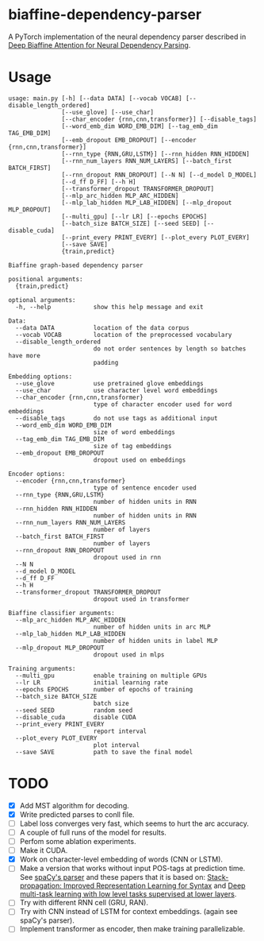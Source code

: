 # biaffine-dependency-parser

A PyTorch implementation of the neural dependency parser described in [Deep Biaffine Attention for Neural Dependency Parsing](https://arxiv.org/abs/1611.01734).

# Usage
```
usage: main.py [-h] [--data DATA] [--vocab VOCAB] [--disable_length_ordered]
               [--use_glove] [--use_char]
               [--char_encoder {rnn,cnn,transformer}] [--disable_tags]
               [--word_emb_dim WORD_EMB_DIM] [--tag_emb_dim TAG_EMB_DIM]
               [--emb_dropout EMB_DROPOUT] [--encoder {rnn,cnn,transformer}]
               [--rnn_type {RNN,GRU,LSTM}] [--rnn_hidden RNN_HIDDEN]
               [--rnn_num_layers RNN_NUM_LAYERS] [--batch_first BATCH_FIRST]
               [--rnn_dropout RNN_DROPOUT] [--N N] [--d_model D_MODEL]
               [--d_ff D_FF] [--h H]
               [--transformer_dropout TRANSFORMER_DROPOUT]
               [--mlp_arc_hidden MLP_ARC_HIDDEN]
               [--mlp_lab_hidden MLP_LAB_HIDDEN] [--mlp_dropout MLP_DROPOUT]
               [--multi_gpu] [--lr LR] [--epochs EPOCHS]
               [--batch_size BATCH_SIZE] [--seed SEED] [--disable_cuda]
               [--print_every PRINT_EVERY] [--plot_every PLOT_EVERY]
               [--save SAVE]
               {train,predict}

Biaffine graph-based dependency parser

positional arguments:
  {train,predict}

optional arguments:
  -h, --help            show this help message and exit

Data:
  --data DATA           location of the data corpus
  --vocab VOCAB         location of the preprocessed vocabulary
  --disable_length_ordered
                        do not order sentences by length so batches have more
                        padding

Embedding options:
  --use_glove           use pretrained glove embeddings
  --use_char            use character level word embeddings
  --char_encoder {rnn,cnn,transformer}
                        type of character encoder used for word embeddings
  --disable_tags        do not use tags as additional input
  --word_emb_dim WORD_EMB_DIM
                        size of word embeddings
  --tag_emb_dim TAG_EMB_DIM
                        size of tag embeddings
  --emb_dropout EMB_DROPOUT
                        dropout used on embeddings

Encoder options:
  --encoder {rnn,cnn,transformer}
                        type of sentence encoder used
  --rnn_type {RNN,GRU,LSTM}
                        number of hidden units in RNN
  --rnn_hidden RNN_HIDDEN
                        number of hidden units in RNN
  --rnn_num_layers RNN_NUM_LAYERS
                        number of layers
  --batch_first BATCH_FIRST
                        number of layers
  --rnn_dropout RNN_DROPOUT
                        dropout used in rnn
  --N N
  --d_model D_MODEL
  --d_ff D_FF
  --h H
  --transformer_dropout TRANSFORMER_DROPOUT
                        dropout used in transformer

Biaffine classifier arguments:
  --mlp_arc_hidden MLP_ARC_HIDDEN
                        number of hidden units in arc MLP
  --mlp_lab_hidden MLP_LAB_HIDDEN
                        number of hidden units in label MLP
  --mlp_dropout MLP_DROPOUT
                        dropout used in mlps

Training arguments:
  --multi_gpu           enable training on multiple GPUs
  --lr LR               initial learning rate
  --epochs EPOCHS       number of epochs of training
  --batch_size BATCH_SIZE
                        batch size
  --seed SEED           random seed
  --disable_cuda        disable CUDA
  --print_every PRINT_EVERY
                        report interval
  --plot_every PLOT_EVERY
                        plot interval
  --save SAVE           path to save the final model
```

# TODO
- [x] Add MST algorithm for decoding.
- [x] Write predicted parses to conll file.
- [ ] Label loss converges very fast, which seems to hurt the arc accuracy.
- [ ] A couple of full runs of the model for results.
- [ ] Perfom some ablation experiments.
- [ ] Make it CUDA.
- [x] Work on character-level embedding of words (CNN or LSTM).
- [ ] Make a version that works without input POS-tags at prediction time. See [spaCy's parser](https://spacy.io/api/) and these papers that it is based on: [Stack-propagation: Improved Representation Learning for Syntax](https://www.semanticscholar.org/paper/Stack-propagation%3A-Improved-Representation-Learning-Zhang-Weiss/0c133f79b23e8c680891d2e49a66f0e3d37f1466) and [Deep multi-task learning with low level tasks supervised at lower layers](https://pdfs.semanticscholar.org/03ad/06583c9721855ccd82c3d969a01360218d86.pdf?_ga=2.12476148.1950369760.1522163668-1479393485.1519147866).
- [ ] Try with different RNN cell (GRU, RAN).
- [ ] Try with CNN instead of LSTM for context embeddings. (again see spaCy's parser).
- [ ] Implement transformer as encoder, then make training parallelizable.
